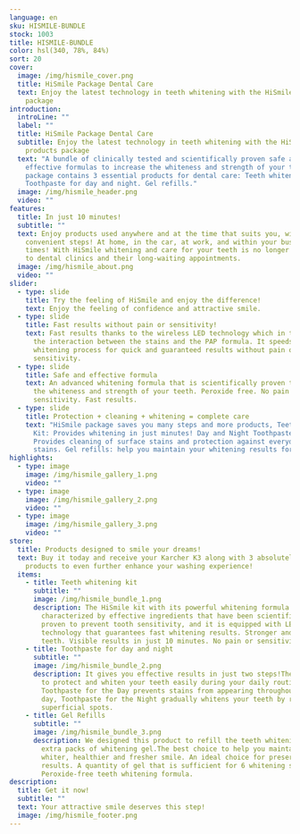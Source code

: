 ```yaml
---
language: en
sku: HISMILE-BUNDLE
stock: 1003
title: HISMILE-BUNDLE
color: hsl(340, 78%, 84%)
sort: 20
cover:
  image: /img/hismile_cover.png
  title: HiSmile Package Dental Care
  text: Enjoy the latest technology in teeth whitening with the HiSmile products
    package
introduction:
  introLine: ""
  label: ""
  title: HiSmile Package Dental Care
  subtitle: Enjoy the latest technology in teeth whitening with the HiSmile
    products package
  text: "A bundle of clinically tested and scientifically proven safe and
    effective formulas to increase the whiteness and strength of your teeth. The
    package contains 3 essential products for dental care: Teeth whitening kit.
    Toothpaste for day and night. Gel refills."
  image: /img/hismile_header.png
  video: ""
features:
  title: In just 10 minutes!
  subtitle: ""
  text: Enjoy products used anywhere and at the time that suits you, with easy and
    convenient steps! At home, in the car, at work, and within your busy work
    times! With HiSmile whitening and care for your teeth is no longer limited
    to dental clinics and their long-waiting appointments.
  image: /img/hismile_about.png
  video: ""
slider:
  - type: slide
    title: Try the feeling of HiSmile and enjoy the difference!
    text: Enjoy the feeling of confidence and attractive smile.
  - type: slide
    title: Fast results without pain or sensitivity!
    text: Fast results thanks to the wireless LED technology which in turn increases
      the interaction between the stains and the PAP formula. It speeds up the
      whitening process for quick and guaranteed results without pain or
      sensitivity.
  - type: slide
    title: Safe and effective formula
    text: An advanced whitening formula that is scientifically proven to increase
      the whiteness and strength of your teeth. Peroxide free. No pain or
      sensitivity. Fast results.
  - type: slide
    title: Protection + cleaning + whitening = complete care
    text: "HiSmile package saves you many steps and more products, Teeth Whitening
      Kit: Provides whitening in just minutes! Day and Night Toothpaste:
      Provides cleaning of surface stains and protection against everyday
      stains. Gel refills: help you maintain your whitening results for longer."
highlights:
  - type: image
    image: /img/hismile_gallery_1.png
    video: ""
  - type: image
    image: /img/hismile_gallery_2.png
    video: ""
  - type: image
    image: /img/hismile_gallery_3.png
    video: ""
store:
  title: Products designed to smile your dreams!
  text: Buy it today and receive your Karcher K3 along with 3 absolutely FREE
    products to even further enhance your washing experience!
  items:
    - title: Teeth whitening kit
      subtitle: ""
      image: /img/hismile_bundle_1.png
      description: The HiSmile kit with its powerful whitening formula is
        characterized by effective ingredients that have been scientifically
        proven to prevent tooth sensitivity, and it is equipped with LED
        technology that guarantees fast whitening results. Stronger and whiter
        teeth. Visible results in just 10 minutes. No pain or sensitivity.
    - title: Toothpaste for day and night
      subtitle: ""
      image: /img/hismile_bundle_2.png
      description: It gives you effective results in just two steps!The product aims
        to protect and whiten your teeth easily during your daily routine.
        Toothpaste for the Day prevents stains from appearing throughout the
        day, Toothpaste for the Night gradually whitens your teeth by removing
        superficial spots.
    - title: Gel Refills
      subtitle: ""
      image: /img/hismile_bundle_3.png
      description: We designed this product to refill the teeth whitening kit with
        extra packs of whitening gel.The best choice to help you maintain a
        whiter, healthier and fresher smile. An ideal choice for preserving
        results. A quantity of gel that is sufficient for 6 whitening sessions.
        Peroxide-free teeth whitening formula.
description:
  title: Get it now!
  subtitle: ""
  text: Your attractive smile deserves this step!
  image: /img/hismile_footer.png
---
```

